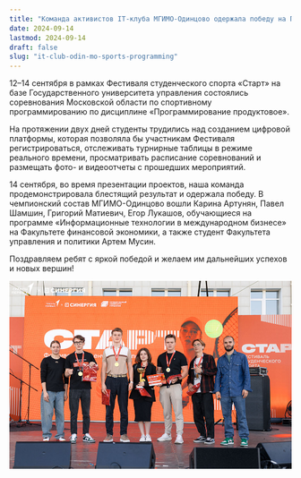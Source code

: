 ```yaml
---
title: "Команда активистов IT-клуба МГИМО-Одинцово одержала победу на Первенстве Московской области по спортивному программированию"
date: 2024-09-14
lastmod: 2024-09-14
draft: false
slug: "it-club-odin-mo-sports-programming"
---
```


12–14 сентября в рамках Фестиваля студенческого спорта «Старт» на базе Государственного университета управления состоялись соревнования Московской области по спортивному программированию по дисциплине «Программирование продуктовое».

На протяжении двух дней студенты трудились над созданием цифровой платформы, которая позволяла бы участникам Фестиваля регистрироваться, отслеживать турнирные таблицы в режиме реального времени, просматривать расписание соревнований и размещать фото- и видеоотчеты с прошедших мероприятий. 

14 сентября, во время презентации проектов, наша команда продемонстрировала блестящий результат и одержала победу. В чемпионский состав МГИМО-Одинцово вошли Карина Артунян, Павел Шамшин, Григорий Матиевич, Егор Лукашов, обучающиеся на программе «Информационные технологии в международном бизнесе» на Факультете финансовой экономики, а также студент Факультета управления и политики Артем Мусин.

Поздравляем ребят с яркой победой и желаем им дальнейших успехов и новых вершин!

![](it-club-odin-mo-sports-programming.jpg)
